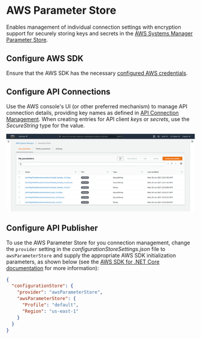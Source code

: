 # AWS Parameter Store

Enables management of individual connection settings with encryption support for
securely storing keys and secrets in the [AWS Systems Manager Parameter
Store](https://docs.aws.amazon.com/systems-manager/latest/userguide/systems-manager-parameter-store.html).

## Configure AWS SDK

Ensure that the AWS SDK has the necessary [configured AWS
credentials](https://docs.aws.amazon.com/sdk-for-net/latest/developer-guide/net-dg-config-creds.html).

## Configure API Connections

Use the AWS console's UI (or other preferred mechanism) to manage API connection
details, providing key names as defined in  [API Connection
Management](../API-Connection-Management.md). When creating entries for API
client *keys* or *secrets*, use the _SecureString_ type for the value.

![AWS](../img/Aws-Parameter-Store-configuration-store-example.png)

## Configure API Publisher

To use the AWS Parameter Store for you connection management, change the
`provider` setting in the _configurationStoreSettings.json_ file to
`awsParameterStore` and supply the appropriate AWS SDK initialization
parameters, as shown below (see the [AWS SDK for .NET Core
documentation](https://docs.aws.amazon.com/sdk-for-net/v3/developer-guide/net-dg-config-netcore.html)
for more information):

```json
{
  "configurationStore": {
    "provider": "awsParameterStore",
    "awsParameterStore": {
      "Profile": "default",
      "Region": "us-east-1"
    }
  }
}
```
